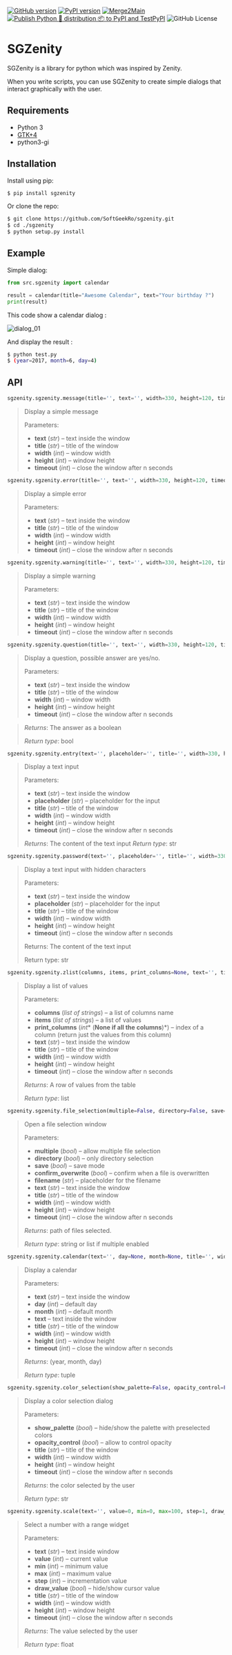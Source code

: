 [![GitHub version](https://badge.fury.io/gh/SoftGeekRO%2Fsgzenity.svg)](https://badge.fury.io/gh/SoftGeekRO%2Fsgzenity)
[![PyPI version](https://badge.fury.io/py/sgzenity.svg)](https://badge.fury.io/py/sgzenity)
[![Merge2Main](https://github.com/SoftGeekRO/sgzenity/actions/workflows/push_to_main.yml/badge.svg?event=push)](https://github.com/SoftGeekRO/sgzenity/actions/workflows/push_to_main.yml)
[![Publish Python 🐍 distribution 📦 to PyPI and TestPyPI](https://github.com/SoftGeekRO/sgzenity/actions/workflows/publish_to_pypi.yml/badge.svg?event=release)](https://github.com/SoftGeekRO/sgzenity/actions/workflows/publish_to_pypi.yml)
![GitHub License](https://img.shields.io/github/license/softgeekRO/sgzenity)

# SGZenity

SGZenity is a library for python which was inspired by Zenity.

When you write scripts, you can use SGZenity to create simple dialogs that interact graphically with the user.

## Requirements

* Python 3
* [GTK+4](https://docs.gtk.org/)
* python3-gi

## Installation

Install using pip:

```bash
$ pip install sgzenity
```

Or clone the repo:

```bash
$ git clone https://github.com/SoftGeekRo/sgzenity.git
$ cd ./sgzenity
$ python setup.py install
```

## Example

Simple dialog:

```python
from src.sgzenity import calendar

result = calendar(title="Awesome Calendar", text="Your birthday ?")
print(result)
```
This code show a calendar dialog :

![dialog_01](docs/img/screen_01.png)

And display the result :

```bash
$ python test.py
$ (year=2017, month=6, day=4)
```

## API

```python
sgzenity.sgzenity.message(title='', text='', width=330, height=120, timeout=None)
```

>Display a simple message
> 
>Parameters:
>* **text** (*str*) – text inside the window
>* **title** (*str*) – title of the window
>* **width** (*int*) – window width
>* **height** (*int*) – window height
>* **timeout** (*int*) – close the window after n seconds

```python
sgzenity.sgzenity.error(title='', text='', width=330, height=120, timeout=None)
```

>Display a simple error
>
>Parameters:
>* **text** (*str*) – text inside the window
>* **title** (*str*) – title of the window
>* **width** (*int*) – window width
>* **height** (*int*) – window height
>* **timeout** (*int*) – close the window after n seconds

```python
sgzenity.sgzenity.warning(title='', text='', width=330, height=120, timeout=None)
```
>Display a simple warning
>
>Parameters:
>* **text** (*str*) – text inside the window
>* **title** (*str*) – title of the window
>* **width** (*int*) – window width
>* **height** (*int*) – window height
>* **timeout** (*int*) – close the window after n seconds

```python
sgzenity.sgzenity.question(title='', text='', width=330, height=120, timeout=None)
```
>Display a question, possible answer are yes/no.
>
>Parameters:
>* **text** (*str*) – text inside the window
>* **title** (*str*) – title of the window
>* **width** (*int*) – window width
>* **height** (*int*) – window height
>* **timeout** (*int*) – close the window after n seconds

>_Returns_: The answer as a boolean
>
>_Return type_: bool

```python
sgzenity.sgzenity.entry(text='', placeholder='', title='', width=330, height=120, timeout=None)
```
>Display a text input
>
>Parameters:
>* **text** (*str*) – text inside the window
>* **placeholder** (*str*) – placeholder for the input
>* **title** (*str*) – title of the window
>* **width** (*int*) – window width
>* **height** (*int*) – window height
>* **timeout** (*int*) – close the window after n seconds
>
>_Returns_: The content of the text input
>_Return type_: str

```python
sgzenity.sgzenity.password(text='', placeholder='', title='', width=330, height=120, timeout=None)
```
>Display a text input with hidden characters
>
>Parameters:
>* **text** (*str*) – text inside the window
>* **placeholder** (*str*) – placeholder for the input
>* **title** (*str*) – title of the window
>* **width** (*int*) – window width
>* **height** (*int*) – window height
>* **timeout** (*int*) – close the window after n seconds
>
>Returns: The content of the text input
>
>Return type: str

```python
sgzenity.sgzenity.zlist(columns, items, print_columns=None, text='', title='', width=330, height=120, timeout=None)
```
>Display a list of values
>
>Parameters:
>* **columns** (*list of strings*) – a list of columns name
>* **items** (*list of strings*) – a list of values
>* **print_columns** (*int** (**None if all the columns**)*) –
>  index of a column (return just the values from this column)
>* **text** (*str*) – text inside the window
>* **title** (*str*) – title of the window
>* **width** (*int*) – window width
>* **height** (*int*) – window height
>* **timeout** (*int*) – close the window after n seconds
>
>_Returns_: A row of values from the table
>
>_Return type_: list

```python
sgzenity.sgzenity.file_selection(multiple=False, directory=False, save=False, confirm_overwrite=False, filename=None, title='', width=330, height=120, timeout=None)
```
>Open a file selection window
>
>Parameters:
>* **multiple** (*bool*) – allow multiple file selection
>* **directory** (*bool*) – only directory selection
>* **save** (*bool*) – save mode
>* **confirm_overwrite** (*bool*) – confirm when a file is overwritten
>* **filename** (*str*) – placeholder for the filename
>* **text** (*str*) – text inside the window
>* **title** (*str*) – title of the window
>* **width** (*int*) – window width
>* **height** (*int*) – window height
>* **timeout** (*int*) – close the window after n seconds
>
>_Returns_: path of files selected.
>
>_Return type_: string or list if multiple enabled

```python
sgzenity.sgzenity.calendar(text='', day=None, month=None, title='', width=330, height=120, timeout=None)
```
>Display a calendar
>
>Parameters:
>* **text** (*str*) – text inside the window
>* **day** (*int*) – default day
>* **month** (*int*) – default month
>* **text** – text inside the window
>* **title** (*str*) – title of the window
>* **width** (*int*) – window width
>* **height** (*int*) – window height
>* **timeout** (*int*) – close the window after n seconds
>
>_Returns_: (year, month, day)
> 
>_Return type_: tuple

```python
sgzenity.sgzenity.color_selection(show_palette=False, opacity_control=False, title='', width=330, height=120, timeout=None)
```

>Display a color selection dialog
>
>Parameters:
>* **show_palette** (*bool*) – hide/show the palette with preselected colors
>* **opacity_control** (*bool*) – allow to control opacity
>* **title** (*str*) – title of the window
>* **width** (*int*) – window width
>* **height** (*int*) – window height
>* **timeout** (*int*) – close the window after n seconds
>
>_Returns_: the color selected by the user
>
>_Return type_: str

```python
sgzenity.sgzenity.scale(text='', value=0, min=0, max=100, step=1, draw_value=True, title='', width=330, height=120, timeout=None)
```

>Select a number with a range widget
>
>Parameters:
>* **text** (*str*) – text inside window
>* **value** (*int*) – current value
>* **min** (*int*) – minimum value
>* **max** (*int*) – maximum value
>* **step** (*int*) – incrementation value
>* **draw_value** (*bool*) – hide/show cursor value
>* **title** (*str*) – title of the window
>* **width** (*int*) – window width
>* **height** (*int*) – window height
>* **timeout** (*int*) – close the window after n seconds
>
>_Returns_: The value selected by the user
>
>_Return type_: float
